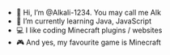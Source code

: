 - 👋 Hi, I’m @Alkali-1234. You may call me Alk
- 🌱 I’m currently learning Java, JavaScript
- 💻 I like coding Minecraft plugins / websites
- 🎮 And yes, my favourite game is Minecraft
